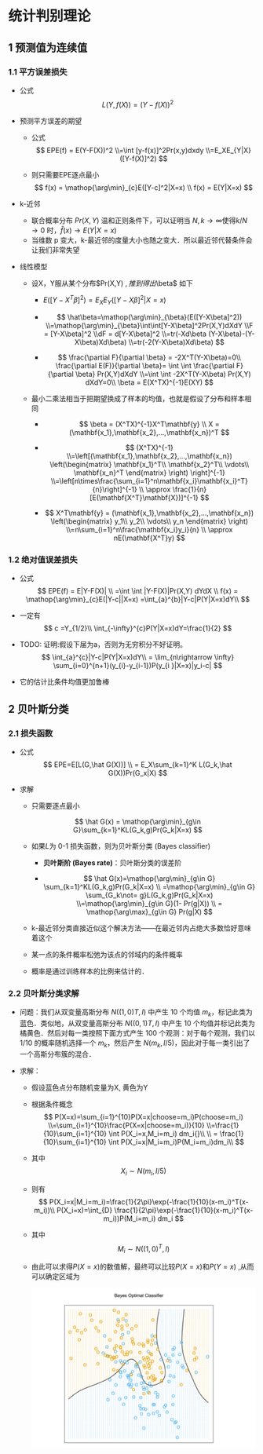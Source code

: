 # 统计判别理论

## 1 预测值为连续值

### 1.1 平方误差损失

* 公式
  $$
  L(Y,f(X))=(Y-f(X))^2
  $$

* 预测平方误差的期望
  * 公式
    $$
    EPE(f) = E(Y-F(X))^2
    \\=\int [y-f(x)]^2Pr(x,y)dxdy
    \\=E_XE_{Y|X}([Y-f(X)]^2)
    $$

  * 则只需要EPE逐点最小
    $$
    f(x) = \mathop{\arg\min}_{c}E([Y-c]^2|X=x) \\
    f(x) = E(Y|X=x)
    $$

* k-近邻

  * 联合概率分布 $Pr(X,Y)$ 温和正则条件下，可以证明当 $N,k\rightarrow \infty$使得$k/N\rightarrow 0$ 时，$\hat f (x) \rightarrow E(Y|X=x)$
  * 当维数 p 变大，k-最近邻的度量大小也随之变大．所以最近邻代替条件会让我们非常失望

* 线性模型

  * 设X，Y服从某个分布$Pr(X,Y) $, 推到得出$\beta​$ 如下

    * $E([Y-X^T\beta]^2)=E_XE_Y([Y-X\beta]^2|X=x)$

    * $$
      \hat\beta=\mathop{\arg\min}_{\beta}(E([Y-X\beta]^2))
      \\=\mathop{\arg\min}_{\beta}\int\int[Y-X\beta]^2Pr(X,Y)dXdY
      \\F = [Y-X\beta]^2
      \\dF = d[Y-X\beta]^2
      \\=tr(-Xd\beta (Y-X\beta)-(Y-X\beta)Xd\beta)
      \\=tr(-2(Y-X\beta)Xd\beta)
      $$

      

    * $$
      \frac{\partial F}{\partial \beta} = -2X^T(Y-X\beta)=0\\
      \frac{\partial E(F)}{\partial \beta}= \int \int \frac{\partial F}{\partial \beta} Pr(X,Y)dXdY
      \\=\int \int -2X^T(Y-X\beta) Pr(X,Y) dXdY=0\\
      \beta = E(X^TX)^{-1}E(XY)
      $$

  * 最小二乘法相当于把期望换成了样本的均值，也就是假设了分布和样本相同

    * $$
      \beta = (X^TX)^{-1}X^T\mathbf{y} \\
      X = (\mathbf{x_1},\mathbf{x_2},...,\mathbf{x_n})^T
      $$

    * $$
      (X^TX)^{-1}
      \\=\left[(\mathbf{x_1},\mathbf{x_2},...,\mathbf{x_n})
      \left(\begin{matrix}
      \mathbf{x_1}^T\\
      \mathbf{x_2}^T\\
      \vdots\\
      \mathbf{x_n}^T
      \end{matrix}
      \right)
      \right]^{-1}
      \\=\left[n\times\frac{\sum_{i=1}^n\mathbf{x_i}\mathbf{x_i}^T}{n}\right]^{-1}
      \\ \approx \frac{1}{n}[E(\mathbf{X^T}\mathbf{X})]^{-1}
      $$

    * $$
      X^T\mathbf{y} = (\mathbf{x_1},\mathbf{x_2},...,\mathbf{x_n})
      \left(\begin{matrix}
      y_1\\
      y_2\\
      \vdots\\
      y_n
      \end{matrix}
      \right)
      \\=n\sum_{i=1}^n\frac{\mathbf{x_i}y_i}{n}
      \\ \approx nE(\mathbf{X^T}y)
      $$

  

### 1.2 绝对值误差损失

* 公式
  $$
  EPE(f) = E|Y-F(X)|
  \\ =\int \int |Y-F(X)|Pr(X,Y) dYdX
  \\ f(x) = \mathop{\arg\min}_{c}E(|Y-c||X=x) =\int_{a}^{b}|Y-c|P(Y|X=x)dY\\
  $$

* 一定有
  $$
  c =Y_{1/2}\\
  \int_{-\infty}^{c}P(Y|X=x)dY=\frac{1}{2}
  $$

* TODO: 证明:假设下届为a，否则为无穷积分不好证明。
  $$
  \int_{a}^{c}|Y-c|P(Y|X=x)dY\\
  = \lim_{n\rightarrow \infty} \sum_{i=0}^{n+1}(y_{i}-y_{i-1})P(y_{i                                                          }|X=x)|y_i-c|
  $$

* 它的估计比条件均值更加鲁棒

## 2 贝叶斯分类

### 2.1 损失函数

* 公式
  $$
  EPE=E[L(G,\hat G(X))]
  \\ = E_X\sum_{k=1}^K L(G_k,\hat G(X))Pr(G_x|X)
  $$

* 求解

  * 只需要逐点最小

  $$
  \hat G(x) = \mathop{\arg\min}_{g\in G}\sum_{k=1}^KL(G_k,g)Pr(G_k|X=x)
  $$


  * 如果$L$为 0-1 损失函数，则为贝叶斯分类 (Bayes classifier)

    * **贝叶斯阶 (Bayes rate)**：贝叶斯分类的误差阶

    * 
        $$
        \hat G(x)=\mathop{\arg\min}_{g\in G} \sum_{k=1}^KL(G_k,g)Pr(G_k|X=x)
        \\ =\mathop{\arg\min}_{g\in G} \sum_{G_k\not= g}L(G_k,g)Pr(G_k|X=x)
        \\=\mathop{\arg\min}_{g\in G}(1- Pr(g|X))
        \\ = \mathop{\arg\max}_{g\in G} Pr(g|X)
        $$

  *  k-最近邻分类直接近似这个解决方法——在最近邻内占绝大多数恰好意味着这个

    * 某一点的条件概率松弛为该点的邻域内的条件概率
    * 概率是通过训练样本的比例来估计的．

### 2.2 贝叶斯分类求解

* 问题：我们从双变量高斯分布 $N((1,0)T,I)$ 中产生 10 个均值 $m_k$，标记此类为蓝色．类似地，从双变量高斯分布 $N((0,1)T,I)$ 中产生 10 个均值并标记此类为橘黄色．然后对每一类按照下面方式产生 100 个观测：对于每个观测，我们以 $1/10$ 的概率随机选择一个 $m_k$，然后产生 $N(m_k,I/5)$，因此对于每一类引出了一个高斯分布簇的混合．

* 求解：

  * 假设蓝色点分布随机变量为X, 黄色为Y

  * 根据条件概念
    $$
    P(X=x)=\sum_{i=1}^{10}P(X=x|choose=m_i)P(choose=m_i)
            \\=\sum_{i=1}^{10}\frac{P(X=x|choose=m_i)}{10}
            \\=\frac{1}{10}\sum_{i=1}^{10} \int P(X_i=x,M_i=m_i) dm_i{}\\
            \\ = \frac{1}{10}\sum_{i=1}^{10} \int P(X_i=x|M_i=m_i)P(M_i=m_i)dm_i\\
    $$

  * 其中
    $$
    X_i\sim N(m_i,I/5)
    $$

  * 则有
    $$
    P(X_i=x|M_i=m_i)=\frac{1}{2\pi}\exp(-\frac{1}{10}(x-m_i)^T(x-m_i))\\
    P(X_i=x)=\int_{D} \frac{1}{2\pi}\exp(-\frac{1}{10}(x-m_i)^T(x-m_i))P(M_i=m_i) dm_i
    $$

  * 其中
    $$
    M_i\sim N((1,0)^T,I)
    $$

  * 由此可以求得$P(X=x)$的数值解，最终可以比较$P(X=x)$和$P(Y=x)$ ,从而可以确定区域为

    ![1608571213678](assets/1608571213678.png)